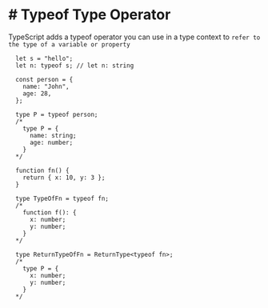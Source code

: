 # # Typeof Type Operator

TypeScript adds a typeof operator you can use in a type context to `refer to the type of a variable or property`

```
  let s = "hello";
  let n: typeof s; // let n: string
```

```
  const person = {
    name: "John",
    age: 28,
  };

  type P = typeof person;
  /*
    type P = {
      name: string;
      age: number;
    }
  */
```

```
  function fn() {
    return { x: 10, y: 3 };
  }

  type TypeOfFn = typeof fn;
  /*
    function f(): {
      x: number;
      y: number;
    }
  */

  type ReturnTypeOfFn = ReturnType<typeof fn>;
  /*
    type P = {
      x: number;
      y: number;
    }
  */
```
